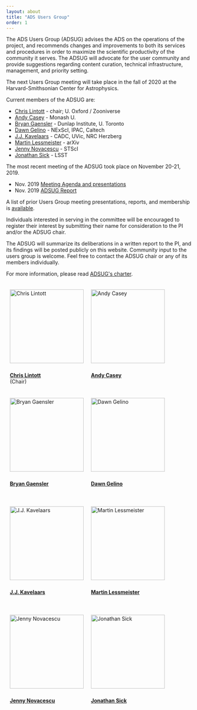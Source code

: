 ```yaml
---
layout: about
title: "ADS Users Group"
order: 1
---
```


<style type="text/css">
.floated_img {
    display: inline-block;
    height: 200px;
    width: 200px;
    float: middle;
    overflow: hidden;
    vertical-align: middle;
    margin-bottom: 10px;
    padding: 10px;
}

.sizedpic {
    width: 100%; 
    float: middle;
    position: relative;
    vertical-align: middle;
    margin-top: 10px;
}
.textlabel {
    height: 50px;
    text-align: left;
    padding-left: 10px;
}

</style>

The ADS Users Group (ADSUG) advises the ADS on the operations of the project, and recommends changes and improvements to both its services and procedures in order to maximize the scientific productivity of the community it serves. The ADSUG will advocate for the user community and provide suggestions regarding content curation, technical infrastructure, management, and priority setting.

The next Users Group meeting will take place in the fall of 2020 at the Harvard-Smithsonian Center for Astrophysics.

Current members of the ADSUG are:

- [Chris Lintott](https://www2.physics.ox.ac.uk/contacts/people/lintott) - chair; U. Oxford / Zooniverse
- [Andy Casey](http://astrowizici.st/) - Monash U.
- [Bryan Gaensler](http://dunlap.utoronto.ca/~bgaensler/) - Dunlap Institute, U. Toronto
- [Dawn Gelino](https://www.ipac.caltech.edu/science/staff/dawn-gelino) - NExScI, IPAC, Caltech
- [J.J. Kavelaars](http://astroherzberg.org/people/jj-kavelaars/) - CADC, UVic, NRC Herzberg
- [Martin Lessmeister](https://arxiv.org/about/people/leadership_team) - arXiv
- [Jenny Novacescu](https://www.stsci.edu/) - STScI
- [Jonathan Sick](https://jonathansick.ca/) - LSST

The most recent meeting of the ADSUG took place on November 20-21, 2019.

- Nov. 2019 [Meeting Agenda and presentations](../adsug/past_meetings/2019-11-01-201911-program.html)
- Nov. 2019 [ADSUG Report](http://ads.harvard.edu/adsug/2019/ADSUG_Report_2019.pdf)

A list of prior Users Group meeting presentations, reports, and membership is [available](../adsug/meetings.html).

Individuals interested in serving in the committee will be encouraged to register their interest by submitting their name for consideration to the PI and/or the ADSUG chair.

The ADSUG will summarize its deliberations in a written report to the PI, and its findings will be posted publicly on this website. Community input to the users group is welcome. Feel free to contact the ADSUG chair or any of its members individually.

For more information, please read [ADSUG's charter](../adsug/charter.html).

<div>

<div style="float:left;">
  <div class="floated_img">
    <img class="sizedpic" src="https://www2.physics.ox.ac.uk/sites/default/files/imagecache/profile_image/DSC_0037.jpg"
    alt="Chris Lintott">
  </div>
  <div class="textlabel">
    <p><A HREF="https://www2.physics.ox.ac.uk/contacts/people/lintott"><B>Chris Lintott</B></A> <br>(Chair)</p>
  </div>
  </div>
  <div style="float:left;">
  <div class="floated_img">
    <img class="sizedpic" src="../img/adsug/acasey.png"
	 alt="Andy Casey ">
  </div>
  <div class="textlabel">
    <p><A HREF="http://astrowizici.st/"><B>Andy Casey</B></A></p>
  </div>
</div>
  <div style="float:left;">
  <div class="floated_img">
    <img class="sizedpic" src="http://dunlap.utoronto.ca/~bgaensler/bmg2010.jpg"
	 alt="Bryan Gaensler ">
  </div>
  <div class="textlabel">
    <p><A HREF="http://dunlap.utoronto.ca/~bgaensler/"><B>Bryan Gaensler</B></A></p>
  </div>
</div>
  <div style="float:left;">
  <div class="floated_img">
    <img class="sizedpic" src="https://www.ipac.caltech.edu/system/people/images/16/thumb/Dawn_Galino.JPG"
	 alt="Dawn Gelino">
  </div>
  <div class="textlabel">
    <p><A HREF="https://www.ipac.caltech.edu/science/staff/dawn-gelino"><B>Dawn Gelino</B></A></p>
  </div>
  </div>
  <div style="float:left;">
  <div class="floated_img">
    <img class="sizedpic" src="../img/adsug/kavelaars.jpg"
	 alt="J.J. Kavelaars">
  </div>
  <div class="textlabel">
    <p><A HREF="http://astroherzberg.org/people/jj-kavelaars/"><B>J.J. Kavelaars</B></A></p>
  </div>
  </div>
  <div style="float:left;">
  <div class="floated_img">
    <img class="sizedpic" src="https://static.arxiv.org/static/arxiv.marxdown/0.1/about/images/martin.jpg"
	 alt="Martin Lessmeister">
  </div>
  <div class="textlabel">
    <p><A HREF="https://arxiv.org/about/people/leadership_team"><B>Martin Lessmeister</B></A></p>
  </div>
  </div>
  <div style="float:left;">
  <div class="floated_img">
    <img class="sizedpic" src="../img/adsug/Novacescu.jpg"
	 alt="Jenny Novacescu">
  </div>
  <div class="textlabel">
    <p><A HREF="https://www.stsci.edu/"><B>Jenny Novacescu</B></A></p>
  </div>
</div>
<div style="float:left;">
  <div class="floated_img">
    <img class="sizedpic" src="https://static1.squarespace.com/static/56d24dc1746fb93b0ba256bd/56d2538345bf216eb2d67bf6/56d2538345bf216eb2d67bf7/1456624959321/vsco-photo-1.jpg"
	 alt="Jonathan Sick">
  </div>
  <div class="textlabel">
    <p><A HREF="https://jonathansick.ca/"><B>Jonathan Sick</B></A></p>
  </div>
</div>

</div>

<br style="clear:left;"/>
